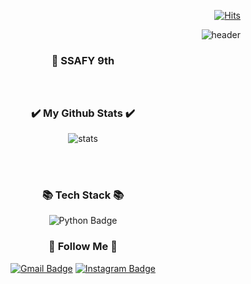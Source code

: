 <div align="right">

[![Hits](https://hits.seeyoufarm.com/api/count/incr/badge.svg?url=https%3A%2F%2Fgithub.com%2Fclo-pT%2Fhit-counter&count_bg=%238CB86A&title_bg=%23736B6B&icon=pinboard.svg&icon_color=%23E7E7E7&title=hits&edge_flat=false)](https://hits.seeyoufarm.com)


![header](https://capsule-render.vercel.app/api?type=cylinder&color=dbe0df&height=180&section=header&text=clo-pT&fontSize=90&fontColor=020202&animation=)
</div>
<div align="center">

### 🌱 SSAFY 9th
### 

<br/>




<h3 align="center"> ✔️ My Github Stats ✔️</h3>

![stats](https://github-readme-stats-git-masterrstaa-rickstaa.vercel.app/api?username=clo-pT&&show_icons=true&theme=graywhite)


<br/><br/>

<h3 align="center"> 📚 Tech Stack 📚 </h3>


![Python Badge](https://img.shields.io/badge/Python-3766AB?style=flat-square&logo=Python&logoColor=white)



 <h3 align="center"> 🙌 Follow Me 🙌 </h3>


[![Gmail Badge](https://img.shields.io/badge/Gmail-d14836?style=flat-square&logo=Gmail&logoColor=white&link=mailto:enckd86@gmail.com)](mailto:enckd86@gmail.com)
[![Instagram Badge](https://img.shields.io/badge/Instagram-E4405F?style=flat-square&logo=Instagram&logoColor=white&link=https://www.instagram.com/_clo.pi/)](https://www.instagram.com/_clo.pi/)
</div>





<!--
**clo-pT/clo-pT** is a ✨ _special_ ✨ repository because its `README.md` (this file) appears on your GitHub profile.

Here are some ideas to get you started:

- 🔭 I’m currently working on ...
- 🌱 I’m currently learning ...
- 👯 I’m looking to collaborate on ...
- 🤔 I’m looking for help with ...
- 💬 Ask me about ...
- 📫 How to reach me: ...
- 😄 Pronouns: ...
- ⚡ Fun fact: ...
-->
